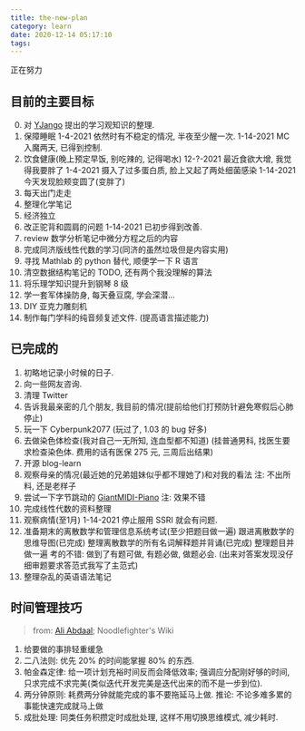 ```yaml
---
title: the-new-plan
category: learn
date: 2020-12-14 05:17:10
tags:
---
```


正在努力

<!-- more -->

## 目前的主要目标

0. 对 [YJango](https://space.bilibili.com/344849038) 提出的学习观知识的整理.
1. 保障睡眠
   1-4-2021 依然时有不稳定的情况, 半夜至少醒一次.
   1-14-2021 MC 入魔两天, 已得到控制.
2. 饮食健康(晚上预定早饭, 别吃辣的, 记得喝水)
   12-?-2021 最近食欲大增, 我觉得我要胖了
   1-4-2021 摄入了过多蛋白质, 脸上又起了两处细菌感染
   1-14-2021 今天发现脸颊变圆了(变胖了)
3. 每天出门走走
4. 整理化学笔记
5. 经济独立
6. 改正驼背和圆肩的问题
   1-14-2021 已初步得到改善.
7.  review 数学分析笔记中微分方程之后的内容
8.  完成同济版线性代数的学习(同济的虽然垃圾但是内容实用)
9.  寻找 Mathlab 的 python 替代, 顺便学一下 R 语言
10. 清空数据结构笔记的 TODO, 还有两个我没理解的算法
11. 将乐理学知识提升到钢琴 8 级
12. 学一套军体操防身, 每天叠豆腐, 学会深潜...
13. DIY 亚克力雕刻机
14. 制作每门学科的纯音频复述文件. (提高语言描述能力)

## 已完成的

1. 初略地记录小时候的日子.
2. 向一些网友咨询.
3. 清理 Twitter
4. 告诉我最亲密的几个朋友, 我目前的情况(提前给他们打预防针避免寒假后心肺停止)
5. 玩一下 Cyberpunk2077 (玩过了, 1.03 的 bug 好多)
6. 去做染色体检查(我对自己一无所知, 连血型都不知道) (挂普通男科, 找医生要求检查染色体. 费用的话有医保 275 元, 三周后出结果)
7. 开源 blog-learn
8. 观察母亲的情况(最近她的兄弟姐妹似乎都不理她了)和对我的看法
   注: 不出所料, 还是老样子
9. 尝试一下字节跳动的 [GiantMIDI-Piano](https://github.com/bytedance/GiantMIDI-Piano)
   注: 效果不错
10. 完成线性代数的资料整理
11. 观察病情(至1月)
    1-14-2021 停止服用 SSRI 就会有问题.
12. 准备期末的离散数学和管理信息系统考试(至少把题目做一遍)
    跟进离散数学的思维导图(已完成)
    整理离散数学的所有名词解释题并背诵(已完成)
    整理题目并做一遍
    考的不错: 做到了有题可做, 有题必做, 做题必会. (出来对答案发现没仔细审题要求答范式我写了主范式)
13. 整理杂乱的英语语法笔记

## 时间管理技巧

> from: [Ali Abdaal](https://aliabdaal.com/); Noodlefighter's Wiki

1. 给要做的事排轻重缓急
2. 二八法则: 优先 20% 的时间能掌握 80% 的东西.
3. 帕金森定律: 给一项计划充裕时间反而会降低效率; 强调应分配刚好够的时间, 只求完成不求完美(类似迭代开发完美是迭代出来的而不是一步到位).
4. 两分钟原则: 耗费两分钟就能完成的事不要拖延马上做.
   推论: 不论多难多累的事能快速完成就马上做
5. 成批处理: 同类任务积攒定时成批处理, 这样不用切换思维模式, 减少耗时.